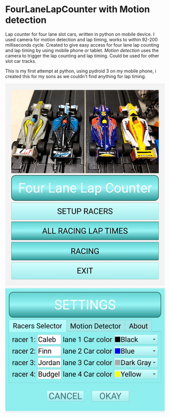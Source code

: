 # FourLaneLapCounter with Motion detection
<p>Lap counter for four lane slot cars, written in python on mobile device. I used camera for motion detection and lap timing, works to within 92-200 milliseconds cycle.
Created to give easy access for four lane lap counting and lap timing by using mobile phone or tablet. 
<i>Motion detection</i> uses the camera to trigger the lap counting and lap timing. 
Could be used for other slot car tracks.</p>
This is my first attempt at python, using pydroid 3 on my mobile phone, i created this for my sons as we couldn't find anything for lap timing.

![image](https://github.com/Blakrunner/FourLaneLapCounter/blob/main/Screenshot_20230123_145532.jpg)
![image](https://github.com/Blakrunner/FourLaneLapCounter/blob/main/Screenshot_20230123_145553.jpg)
